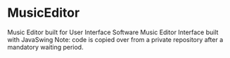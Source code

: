 # MusicEditor
Music Editor built for User Interface Software
Music Editor Interface built with JavaSwing
Note: code is copied over from a private repository after a mandatory waiting period.
